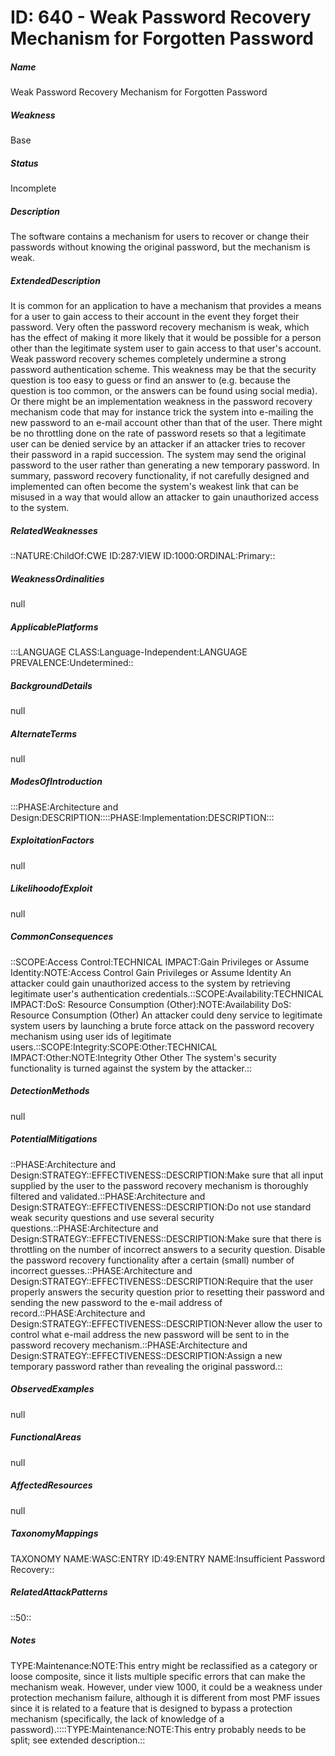 # ID: 640 - Weak Password Recovery Mechanism for Forgotten Password
<h5>Name</h5>Weak Password Recovery Mechanism for Forgotten Password
<h5>Weakness</h5>Base
<h5>Status</h5>Incomplete
<h5>Description</h5>The software contains a mechanism for users to recover or change their passwords without knowing the original password, but the mechanism is weak.
<h5>ExtendedDescription</h5>It is common for an application to have a mechanism that provides a means for a user to gain access to their account in the event they forget their password. Very often the password recovery mechanism is weak, which has the effect of making it more likely that it would be possible for a person other than the legitimate system user to gain access to that user's account. Weak password recovery schemes completely undermine a strong password authentication scheme. This weakness may be that the security question is too easy to guess or find an answer to (e.g. because the question is too common, or the answers can be found using social media). Or there might be an implementation weakness in the password recovery mechanism code that may for instance trick the system into e-mailing the new password to an e-mail account other than that of the user. There might be no throttling done on the rate of password resets so that a legitimate user can be denied service by an attacker if an attacker tries to recover their password in a rapid succession. The system may send the original password to the user rather than generating a new temporary password. In summary, password recovery functionality, if not carefully designed and implemented can often become the system's weakest link that can be misused in a way that would allow an attacker to gain unauthorized access to the system.
<h5>RelatedWeaknesses</h5>::NATURE:ChildOf:CWE ID:287:VIEW ID:1000:ORDINAL:Primary::
<h5>WeaknessOrdinalities</h5>null
<h5>ApplicablePlatforms</h5>:::LANGUAGE CLASS:Language-Independent:LANGUAGE PREVALENCE:Undetermined::
<h5>BackgroundDetails</h5>null
<h5>AlternateTerms</h5>null
<h5>ModesOfIntroduction</h5>:::PHASE:Architecture and Design:DESCRIPTION::::PHASE:Implementation:DESCRIPTION:::
<h5>ExploitationFactors</h5>null
<h5>LikelihoodofExploit</h5>null
<h5>CommonConsequences</h5>::SCOPE:Access Control:TECHNICAL IMPACT:Gain Privileges or Assume Identity:NOTE:Access Control Gain Privileges or Assume Identity An attacker could gain unauthorized access to the system by retrieving legitimate user's authentication credentials.::SCOPE:Availability:TECHNICAL IMPACT:DoS: Resource Consumption (Other):NOTE:Availability DoS: Resource Consumption (Other) An attacker could deny service to legitimate system users by launching a brute force attack on the password recovery mechanism using user ids of legitimate users.::SCOPE:Integrity:SCOPE:Other:TECHNICAL IMPACT:Other:NOTE:Integrity Other Other The system's security functionality is turned against the system by the attacker.::
<h5>DetectionMethods</h5>null
<h5>PotentialMitigations</h5>::PHASE:Architecture and Design:STRATEGY::EFFECTIVENESS::DESCRIPTION:Make sure that all input supplied by the user to the password recovery mechanism is thoroughly filtered and validated.::PHASE:Architecture and Design:STRATEGY::EFFECTIVENESS::DESCRIPTION:Do not use standard weak security questions and use several security questions.::PHASE:Architecture and Design:STRATEGY::EFFECTIVENESS::DESCRIPTION:Make sure that there is throttling on the number of incorrect answers to a security question. Disable the password recovery functionality after a certain (small) number of incorrect guesses.::PHASE:Architecture and Design:STRATEGY::EFFECTIVENESS::DESCRIPTION:Require that the user properly answers the security question prior to resetting their password and sending the new password to the e-mail address of record.::PHASE:Architecture and Design:STRATEGY::EFFECTIVENESS::DESCRIPTION:Never allow the user to control what e-mail address the new password will be sent to in the password recovery mechanism.::PHASE:Architecture and Design:STRATEGY::EFFECTIVENESS::DESCRIPTION:Assign a new temporary password rather than revealing the original password.::
<h5>ObservedExamples</h5>null
<h5>FunctionalAreas</h5>null
<h5>AffectedResources</h5>null
<h5>TaxonomyMappings</h5>TAXONOMY NAME:WASC:ENTRY ID:49:ENTRY NAME:Insufficient Password Recovery::
<h5>RelatedAttackPatterns</h5>::50::
<h5>Notes</h5>TYPE:Maintenance:NOTE:This entry might be reclassified as a category or loose composite, since it lists multiple specific errors that can make the mechanism weak. However, under view 1000, it could be a weakness under protection mechanism failure, although it is different from most PMF issues since it is related to a feature that is designed to bypass a protection mechanism (specifically, the lack of knowledge of a password).::::TYPE:Maintenance:NOTE:This entry probably needs to be split; see extended description.::

